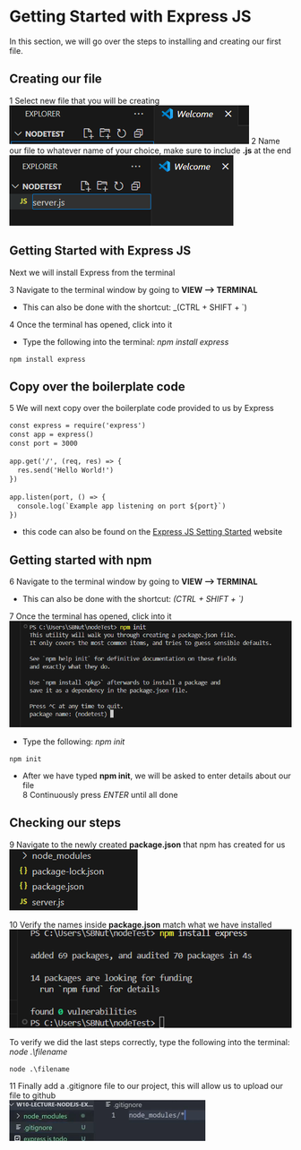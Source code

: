 # Getting Started with Express JS

In this section, we will go over the steps to installing and creating our first file.

## Creating our file

1 Select new file that you will be creating<br>
![NewFile](<./Task1/NewFile(1).png>)
2 Name our file to whatever name of your choice, make sure to include **.js** at the end<br>
![NewFile](<./Task1/NameFile(2).png>)

## Getting Started with Express JS

Next we will install Express from the terminal

3 Navigate to the terminal window by going to **VIEW --> TERMINAL**

- This can also be done with the shortcut: \_(CTRL + SHIFT + `)

4 Once the terminal has opened, click into it<br>

- Type the following into the terminal: _npm install express_

```
npm install express
```

## Copy over the boilerplate code

5 We will next copy over the boilerplate code provided to us by Express<br>

```
const express = require('express')
const app = express()
const port = 3000

app.get('/', (req, res) => {
  res.send('Hello World!')
})

app.listen(port, () => {
  console.log(`Example app listening on port ${port}`)
})
```

- this code can also be found on the [Express JS Setting Started](https://expressjs.com/en/starter/installing.html) website

## Getting started with npm

6 Navigate to the terminal window by going to **VIEW --> TERMINAL**<br>

- This can also be done with the shortcut: _(CTRL + SHIFT + `)_

7 Once the terminal has opened, click into it<br>
![Init](<./Task1/npmINIT(4).png>)

- Type the following: _npm init_

```
npm init
```

- After we have typed **npm init**, we will be asked to enter details about our file<br>
  8 Continuously press _ENTER_ until all done

## Checking our steps

9 Navigate to the newly created **package.json** that npm has created for us<br>
![package](<./Task1/verifyResults(7).png>)

10 Verify the names inside **package.json** match what we have installed
    ![Express](<./Task1/intialization(3).png>)

To verify we did the last steps correctly, type the following into the terminal: _node .\filename_

```
node .\filename
```

11 Finally add a .gitignore file to our project, this will allow us to upload our file to github<br>
![gitIgnore](./Task1/gitIgnore.png)
